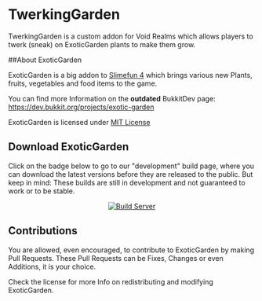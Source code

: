 # TwerkingGarden

TwerkingGarden is a custom addon for Void Realms which allows players to twerk (sneak) on ExoticGarden plants to make them grow.

##About ExoticGarden

ExoticGarden is a big addon to [Slimefun 4](https://github.com/TheBusyBiscuit/Slimefun4) which brings various new Plants, fruits, vegetables and food items to the game.

You can find more Information on the **outdated** BukkitDev page:
https://dev.bukkit.org/projects/exotic-garden

ExoticGarden is licensed under 
[MIT License](https://github.com/TheBusyBiscuit/ExoticGarden/blob/master/LICENSE)

## Download ExoticGarden
Click on the badge below to go to our "development" build page, where you can download the latest versions before they are released to the public. 
But keep in mind: These builds are still in development and not guaranteed to work or to be stable.

<p align="center">
  <a href="https://thebusybiscuit.github.io/builds/TheBusyBiscuit/ExoticGarden/master/">
    <img src="https://thebusybiscuit.github.io/builds/TheBusyBiscuit/ExoticGarden/master/badge.svg" alt="Build Server"/>
  </a>
</p>

## Contributions

You are allowed, even encouraged, to contribute to ExoticGarden by making Pull Requests.
These Pull Requests can be Fixes, Changes or even Additions, it is your choice.

Check the license for more Info on redistributing and modifying ExoticGarden.
